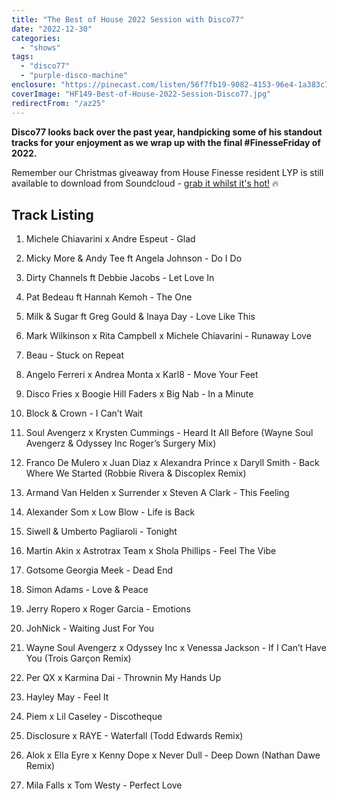 ```yaml
---
title: "The Best of House 2022 Session with Disco77"
date: "2022-12-30"
categories:
  - "shows"
tags:
  - "disco77"
  - "purple-disco-machine"
enclosure: "https://pinecast.com/listen/56f7fb19-9082-4153-96e4-1a383c78bb08.mp3 98434428 audio/mpeg "
coverImage: "HF149-Best-of-House-2022-Session-Disco77.jpg"
redirectFrom: "/az25"
---
```


**Disco77 looks back over the past year, handpicking some of his standout tracks for your enjoyment as we wrap up with the final #FinesseFriday of 2022.**

Remember our Christmas giveaway from House Finesse resident LYP is still available to download from Soundcloud - [grab it whilst it's hot!](http://housefinesse.com/freelyp) 🔥

## Track Listing

1. Michele Chiavarini x Andre Espeut - Glad

2. Micky More & Andy Tee ft Angela Johnson - Do I Do

3. Dirty Channels ft Debbie Jacobs - Let Love In

4. Pat Bedeau ft Hannah Kemoh - The One

5. Milk & Sugar ft Greg Gould & Inaya Day - Love Like This

6. Mark Wilkinson x Rita Campbell x Michele Chiavarini - Runaway Love

7. Beau - Stuck on Repeat

8. Angelo Ferreri x Andrea Monta x Karl8 - Move Your Feet

9. Disco Fries x Boogie Hill Faders x Big Nab - In a Minute

10. Block & Crown - I Can’t Wait

11. Soul Avengerz x Krysten Cummings - Heard It All Before (Wayne Soul Avengerz & Odyssey Inc Roger’s Surgery Mix)

12. Franco De Mulero x Juan Diaz x Alexandra Prince x Daryll Smith - Back Where We Started (Robbie Rivera & Discoplex Remix)

13. Armand Van Helden x Surrender x Steven A Clark - This Feeling

14. Alexander Som x Low Blow - Life is Back

15. Siwell & Umberto Pagliaroli - Tonight

16. Martin Akin x Astrotrax Team x Shola Phillips - Feel The Vibe

17. Gotsome Georgia Meek - Dead End

18. Simon Adams - Love & Peace

19. Jerry Ropero x Roger Garcia - Emotions

20. JohNick - Waiting Just For You

21. Wayne Soul Avengerz x Odyssey Inc x Venessa Jackson - If I Can’t Have You (Trois Garçon Remix)

22. Per QX x Karmina Dai - Thrownin My Hands Up

23. Hayley May - Feel It

24. Piem x Lil Caseley - Discotheque

25. Disclosure x RAYE - Waterfall (Todd Edwards Remix)

26. Alok x Ella Eyre x Kenny Dope x Never Dull - Deep Down (Nathan Dawe Remix)

27. Mila Falls x Tom Westy - Perfect Love
